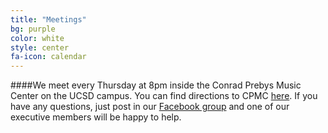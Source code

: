 ```yaml
---
title: "Meetings"
bg: purple
color: white
style: center
fa-icon: calendar
---
```

####We meet every Thursday at 8pm inside the Conrad Prebys Music Center on the UCSD campus. You can find directions to CPMC [here](http://musicweb.ucsd.edu/directions/directions-pages.php?i=601). If you have any questions, just post in our [Facebook group](https://www.facebook.com/groups/408325669297089/) and one of our executive members will be happy to help.